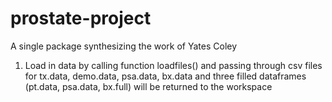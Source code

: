 # prostate-project
A single package synthesizing the work of Yates Coley


1. Load in data by calling function loadfiles() and passing through csv files for tx.data, demo.data, psa.data, bx.data and three filled dataframes (pt.data, psa.data, bx.full) will be returned to the workspace
